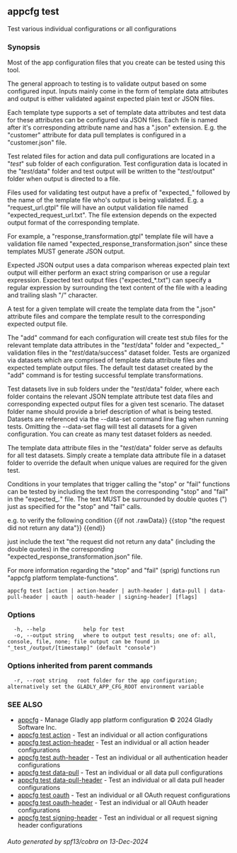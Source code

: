 ## appcfg test

Test various individual configurations or all configurations

### Synopsis

Most of the app configuration files that you create can be tested using this tool.

The general approach to testing is to validate output based on some configured
input. Inputs mainly come in the form of template data attributes and output
is either validated against expected plain text or JSON files.

Each template type supports a set of template data attributes and test data for
these attributes can be configured via JSON files. Each file is named after it's
corresponding attribute name and has a ".json" extension. E.g. the "customer"
attribute for data pull templates is configured in a "customer.json" file.

Test related files for action and data pull configurations are located in a
"_test_" sub folder of each configuration. Test configuration data is located
in the "_test_/data" folder and test output will be written to the "_test_/output"
folder when output is directed to a file.

Files used for validating test output have a prefix of "expected_" followed by
the name of the template file who's output is being validated. E.g. a "request_url.gtpl"
file will have an output validation file named "expected_request_url.txt". The
file extension depends on the expected output format of the corresponding
template.

For example, a "response_transformation.gtpl" template file  will have a validation
file named "expected_response_transformation.json" since these templates MUST
generate JSON output.

Expected JSON output uses a data comparison whereas expected plain text output
will either perform an exact string comparison or use a regular expression. Expected
text output files ("expected_*.txt") can specify a regular expression by surrounding
the text content of the file with a leading and trailing slash "/" character.

A test for a given template will create the template data from the ".json" attribute
files and compare the template result to the corresponding expected output file.

The "add" command for each configuration will create test stub files for the
relevant template data attributes in the "_test_/data" folder and "expected_*.*"
validation files in the "_test_/data/success" dataset folder. Tests are organized
via datasets which are comprised of template data attribute files and expected
template output files. The default test dataset created by the "add" command is
for testing successful template transformations.

Test datasets live in sub folders under the "_test_/data" folder, where each
folder contains the relevant JSON template attribute test data files and corresponding
expected output files for a given test scenario. The dataset folder name should
provide a brief description of what is being tested. Datasets are referenced
via the --data-set command line flag when running tests. Omitting the --data-set
flag will test all datasets for a given configuration. You can create as many
test dataset folders as needed.

The template data attribute files in the "_test_/data" folder serve as defaults
for all test datasets. Simply create a template data attribute file in a dataset
folder to override the default when unique values are required for the given test.

Conditions in your templates that trigger calling the "stop" or "fail" functions can
be tested by including the text from the corresponding "stop" and "fail" in the
"expected_*.*" file. The text MUST be surrounded by double quotes (") just as
specified for the "stop" and "fail" calls.

e.g. to verify the following condition
{{if not .rawData}}
    {{stop "the request did not return any data"}}
{{end}}

just include the text "the request did not return any data" (including the double
quotes) in the corresponding "expected_response_transformation.json" file.

For more information regarding the "stop" and "fail" (sprig) functions run
"appcfg platform template-functions".


```
appcfg test [action | action-header | auth-header | data-pull | data-pull-header | oauth | oauth-header | signing-header] [flags]
```

### Options

```
  -h, --help            help for test
  -o, --output string   where to output test results; one of: all, console, file, none; file output can be found in "_test_/output/[timestamp]" (default "console")
```

### Options inherited from parent commands

```
  -r, --root string   root folder for the app configuration; alternatively set the GLADLY_APP_CFG_ROOT environment variable
```

### SEE ALSO

* [appcfg](appcfg.md)	 - Manage Gladly app platform configuration © 2024 Gladly Software Inc.
* [appcfg test action](appcfg_test_action.md)	 - Test an individual or all action configurations
* [appcfg test action-header](appcfg_test_action-header.md)	 - Test an individual or all action header configurations
* [appcfg test auth-header](appcfg_test_auth-header.md)	 - Test an individual or all authentication header configurations
* [appcfg test data-pull](appcfg_test_data-pull.md)	 - Test an individual or all data pull configurations
* [appcfg test data-pull-header](appcfg_test_data-pull-header.md)	 - Test an individual or all data pull header configurations
* [appcfg test oauth](appcfg_test_oauth.md)	 - Test an individual or all OAuth request configurations
* [appcfg test oauth-header](appcfg_test_oauth-header.md)	 - Test an individual or all OAuth header configurations
* [appcfg test signing-header](appcfg_test_signing-header.md)	 - Test an individual or all request signing header configurations

###### Auto generated by spf13/cobra on 13-Dec-2024

